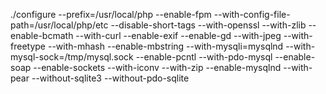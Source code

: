 ./configure --prefix=/usr/local/php --enable-fpm --with-config-file-path=/usr/local/php/etc --disable-short-tags --with-openssl --with-zlib --enable-bcmath --with-curl --enable-exif --enable-gd --with-jpeg --with-freetype --with-mhash --enable-mbstring --with-mysqli=mysqlnd --with-mysql-sock=/tmp/mysql.sock --enable-pcntl --with-pdo-mysql --enable-soap --enable-sockets --with-iconv --with-zip --enable-mysqlnd --with-pear --without-sqlite3 --without-pdo-sqlite
